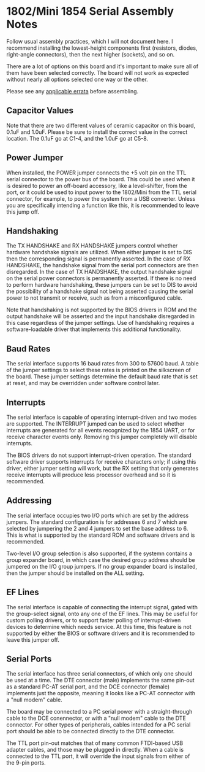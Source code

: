 # 1802/Mini 1854 Serial Assembly Notes

Follow usual assembly practices, which I will not document here. I recommend installing the lowest-height components first (resistors, diodes, right-angle connectors), then the next higher (sockets), and so on.

There are a lot of options on this board and it's important to make sure all of them have been selected correctly. The board will not work as expected without nearly all options selected one way or the other.

Please see any [applicable errata](https://github.com/dmadole/1802-Mini-1854-Serial/tree/main/notes) before assembling.

## Capacitor Values

Note that there are two different values of ceramic capacitor on this board, 0.1uF and 1.0uF. Please be sure to install the correct value in the correct location. The 0.1uF go at C1-4, and the 1.0uF go at C5-8.

## Power Jumper

When installed, the POWER jumper connects the +5 volt pin on the TTL serial connector to the power bus of the board. This could be used when it is desired to power an off-board accessory, like a level-shifter, from the port, or it could be used to input power to the 1802/Mini from the TTL serial connector, for example, to power the system from a USB converter. Unless you are specifically intending a function like this, it is recommended to leave this jump off.

## Handshaking

The TX HANDSHAKE and RX HANDSHAKE jumpers control whether hardware handshake signals are utilized. When either jumper is set to DIS then the corresponding signal is permanently asserted. In the case of RX HANDSHAKE, the handshake signal from the serial port connectors are then disregarded. In the case of TX HANDSHAKE, the output handshake signal on the serial power connectors is permanently asserted. If there is no need to perform hardware handshaking, these jumpers can be set to DIS to avoid the possibility of a handshake signal not being asserted causing the serial power to not transmit or receive, such as from a misconfigured cable.

Note that handshaking is not supported by the BIOS drivers in ROM and the output handshake will be asserted and the input handshake disregarded in this case regardless of the jumper settings. Use of handshaking requires a software-loadable driver that implements this additional functionality.

## Baud Rates

The serial interface supports 16 baud rates from 300 to 57600 baud. A table of the jumper settings to select these rates is printed on the silkscreen of the board. These jumper settings determine the default baud rate that is set at reset, and may be overridden under software control later.

## Interrupts

The serial interface is capable of operating interrupt-driven and two modes are supported. The INTERRUPT jumped can be used to select whether interrupts are generated for all events recognized by the 1854 UART, or for receive character events only. Removing this jumper completely will disable interrupts.

The BIOS drivers do not support interrupt-driven operation. The standard software driver supports interrupts for receive characters only; if using this driver, either jumper setting will work, but the RX setting that only generates receive interrupts will produce less processor overhead and so it is recommended.

## Addressing

The serial interface occupies two I/O ports which are set by the address jumpers. The standard configuration is for addresses 6 and 7 which are selected by jumpering the 2 and 4 jumpers to set the base address to 6. This is what is supported by the standard ROM and software drivers and is recommended.

Two-level I/O group selection is also supported, if the systemn contains a group expander board, in which case the desired group address should be jumpered on the I/O group jumpers. If no group expander board is installed, then the jumper should be installed on the ALL setting.

## EF Lines

The serial interface is capable of connecting the interrupt signal, gated with the group-select signal, onto any one of the EF lines. This may be useful for custom polling drivers, or to support faster polling of interrupt-driven devices to determine which needs service. At this time, this feature is not supported by either the BIOS or software drivers and it is recommended to leave this jumper off.

## Serial Ports

The serial interface has three serial connectors, of which only one should be used at a time. The DTE connector (male) implements the same pin-out as a standard PC-AT serial port, and the DCE connector (female) implements just the opposite, meaning it looks like a PC-AT connector with a "null modem" cable.

The board may be connected to a PC serial power with a straight-through cable to the DCE conennector, or with a "null modem" cable to the DTE connector. For other types of peripherals, cables intended for a PC serial port should be able to be connected directly to the DTE connector.

The TTL port pin-out matches that of many common FTDI-based USB adapter cables, and those may be plugged in directly. When a cable is connected to the TTL port, it will override the input signals from either of the 9-pin ports.
